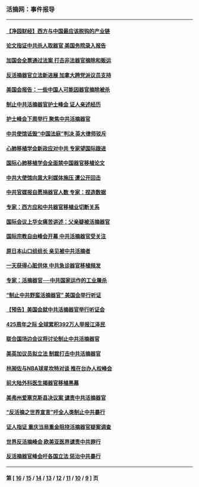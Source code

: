 ### 活摘网：事件报导
---
#### [【净园财经】西方与中国最应该脱钩的产业链](../../pages/nf5877/n14016113.md?07310430) 
#### [论文指证中共杀人取器官 美国务院录入报告](../../pages/nf5877/n13999890.md?07310430) 
#### [加国会全票通过法案 打击非法器官摘除和贩运](../../pages/nf5877/n13884924.md?07310430) 
#### [反活摘器官立法新进展 加拿大跨党派议员支持](../../pages/nf5877/n13876061.md?07310430) 
#### [美国会报告：一些中国人可能因器官摘除被杀](../../pages/nf5877/n13867964.md?07310430) 
#### [制止中共活摘器官护士峰会 证人亲述经历](../../pages/nf5877/n13859007.md?07310430) 
#### [护士峰会下周举行 聚焦中共活摘器官](../../pages/nf5877/n13855418.md?07310430) 
#### [中共使馆诋毁“中国法庭”判决 英大律师驳斥](../../pages/nf5877/n13833945.md?07310430) 
#### [心肺移植学会新政应对中共 专家望国际跟进](../../pages/nf5877/n13829043.md?07310430) 
#### [国际心肺移植学会全面禁中国器官移植论文](../../pages/nf5877/n13827785.md?07310430) 
#### [中共大使馆向意大利媒体施压 遭公开回击](../../pages/nf5877/n13826038.md?07310430) 
#### [中共官媒报自愿捐器官人数 专家：捏造数据](../../pages/nf5877/n13814130.md?07310430) 
#### [专家：西方应和中共器官移植业切断关系](../../pages/nf5877/n13772828.md?07310430) 
#### [国际会议上华女痛苦讲述：父亲疑被活摘器官](../../pages/nf5877/n13771583.md?07310430) 
#### [国际宗教自由峰会开幕 中共活摘器官受关注](../../pages/nf5877/n13769995.md?07310430) 
#### [原日本山口组组长 亲见被中共活摘者](../../pages/nf5877/n13767360.md?07310430) 
#### [一天获得心脏供体 中共急诊器官移植频发](../../pages/nf5877/n13764689.md?07310430) 
#### [专家：活摘器官──中共国家运作的工业屠杀](../../pages/nf5877/n13761178.md?07310430) 
#### [“制止中共野蛮活摘器官” 美国会举行听证](../../pages/nf5877/n13735831.md?07310430) 
#### [【预告】美国会就中共活摘器官举行听证会](../../pages/nf5877/n13732843.md?07310430) 
#### [425周年之际 全球累积392万人举报江泽民](../../pages/nf5877/n13719232.md?07310430) 
#### [联合国场边会议将讨论制止中共活摘器官](../../pages/nf5877/n13656361.md?07310430) 
#### [美英加议员拟立法 制裁打击中共活摘器官](../../pages/nf5877/n13430251.md?07310430) 
#### [林昶佐与NBA球星坎特对谈 推在台办人权峰会](../../pages/nf5877/n13414467.md?07310430) 
#### [前大陆外科医生揭器官移植黑幕](../../pages/nf5877/n13401416.md?07310430) 
#### [美弗州爱塞克斯县决议案 谴责中共活摘器官](../../pages/nf5877/n13320919.md?07310430) 
#### [“反活摘之世界宣言”吁全人类制止中共暴行](../../pages/nf5877/n13259730.md?07310430) 
#### [证人指证 重庆当局重金阻挠活摘器官疑案调查](../../pages/nf5877/n13259127.md?07310430) 
#### [世界反活摘峰会 欧美亚医界谴责中共罪行](../../pages/nf5877/n13253550.md?07310430) 
#### [反活摘器官峰会吁各国立法 惩治中共暴行](../../pages/nf5877/n13245052.md?07310430) 

---
#### 第 [ [16](./16.md?07310430) / [15](./15.md?07310430) / [14](./14.md?07310430) / [13](./13.md?07310430) / [12](./12.md?07310430) / [11](./11.md?07310430) / [10](./10.md?07310430) / [9](./9.md?07310430) ] 页
